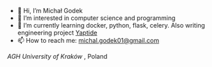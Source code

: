 - 👋 Hi, I’m Michał Godek
- 👀 I’m interested in computer science and programming
- 🌱 I’m currently learning docker, python, flask, celery. Also writing engineering project [Yaptide](https://github.com/yaptide/yaptide)
- 📫 How to reach me: michal.godek01@gmail.com

_AGH University of Kraków_ , Poland


<!---
jagodek/jagodek is a ✨ special ✨ repository because its `README.md` (this file) appears on your GitHub profile.
You can click the Preview link to take a look at your changes.
--->
